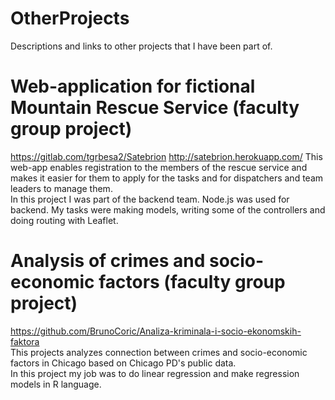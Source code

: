 # OtherProjects
Descriptions and links to other projects that I have been part of.

# Web-application for fictional Mountain Rescue Service (faculty group project)  
https://gitlab.com/tgrbesa2/Satebrion
http://satebrion.herokuapp.com/
This web-app enables registration to the members of the rescue service and makes it easier for them to apply for the tasks and for dispatchers and team leaders to manage them.  
In this project I was part of the backend team. Node.js was used for backend. My tasks were making models, writing some of the controllers and doing routing with Leaflet.  
 
# Analysis of crimes and socio-economic factors (faculty group project)  
https://github.com/BrunoCoric/Analiza-kriminala-i-socio-ekonomskih-faktora  
This projects analyzes connection between crimes and socio-economic factors in Chicago based on Chicago PD's public data.  
In this project my job was to do linear regression and make regression models in R language.  
